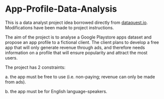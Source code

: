 # App-Profile-Data-Analysis

This is a data analyst project idea borrowed directly from
<a href="https://www.dataquest.io/projects/guided-project-a-profitable-app-profiles-for-the-app-store-and-google-play-markets-2/">dataquest.io</a>. Modifications have been made to project instructions.

The aim of the project is to analyse a Google Playstore apps dataset and propose an app profile to a fictional client. The client plans to develop a free app that will only generate revenue through ads, and therefore needs information on a profile that will ensure popularity and attract the most users.

The project has 2 constraints:

 a. the app must be free to use (i.e. non-paying; revenue can only be made from ads).

 b. the app must be for English language-speakers.
